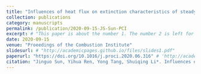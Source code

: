 ```yaml
---
title: "Influences of heat flux on extinction characteristics of steady/unsteady premixed stagnation flames"
collection: publications
category: manuscripts
permalink: /publication/2020-09-15-JS-Sun-PCI
excerpt: # "This paper is about the number 1. The number 2 is left for future work."
date: 2020-09-15
venue: "Proeedings of the Combustion Institute"
slidesurl: # "http://academicpages.github.io/files/slides1.pdf"
paperurl: "https://doi.org/10.1016/j.proci.2020.06.316" # 'http://academicpages.github.io/files/paper1.pdf'
citation: "Jinguo Sun, Yihua Ren, Yong Tang, Shuiqing Li*. Influences of heat flux on extinction characteristics of steady/unsteady premixed stagnation flames. <i>Proceedings of the Combustion Institute</i>, 38.2 (2022): 2305-14." #"Your Name, You. (2009). &quot;Paper Title Number 1.&quot; <i>Journal 1</i>. 1(1)."
---
```


<!-- The contents above will be part of a list of publications, if the user clicks the link for the publication than the contents of section will be rendered as a full page, allowing you to provide more information about the paper for the reader. When publications are displayed as a single page, the contents of the above "citation" field will automatically be included below this section in a smaller font.
 -->
